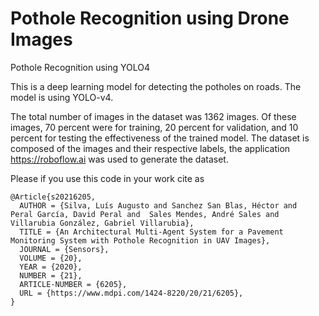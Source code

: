 # Pothole Recognition using Drone Images 

Pothole Recognition using YOLO4 


This is a deep learning model for detecting the potholes on roads. The model is using YOLO-v4.

The total number of images in the dataset was 1362 images. Of these images, 70 percent were for training, 20 percent for validation, and 10 percent for testing the effectiveness of the trained model. The dataset is composed of the images and their respective labels, the application https://roboflow.ai was used to generate the dataset.


Please if you use this code in your work cite as
```
@Article{s20216205,
  AUTHOR = {Silva, Luís Augusto and Sanchez San Blas, Héctor and  Peral García, David Peral and  Sales Mendes, André Sales and  Villarubia González, Gabriel Villarubia},
  TITLE = {An Architectural Multi-Agent System for a Pavement Monitoring System with Pothole Recognition in UAV Images},
  JOURNAL = {Sensors},
  VOLUME = {20},
  YEAR = {2020},
  NUMBER = {21},
  ARTICLE-NUMBER = {6205},
  URL = {https://www.mdpi.com/1424-8220/20/21/6205},
}
```

